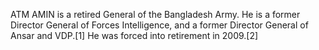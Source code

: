 ATM AMIN is a retired General of the Bangladesh Army. He is a former Director General of Forces Intelligence, and a former Director General of Ansar and VDP.[1] He was forced into retirement in 2009.[2]
